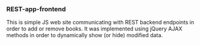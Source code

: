 ### REST-app-frontend

This is simple JS web site communicating with REST backend endpoints in order to add or remove books. It was implemented using jQuery AJAX methods in order to dynamically show (or hide) modified data. 
